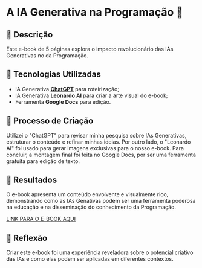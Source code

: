 # A IA Generativa na Programação 🌌

## 📒 Descrição
Este e-book de 5 páginas explora o impacto revolucionário das IAs Generativas no da Programação.

## 🤖 Tecnologias Utilizadas
- IA Generativa **[ChatGPT](https://chat.openai.com)** para roteirização;
- IA Generativa **[Leonardo AI](https://leonardo.ai)** para criar a arte visual do e-book;
- Ferramenta **Google Docs** para edição.

## 🧐 Processo de Criação
Utilizei o "ChatGPT" para revisar minha pesquisa sobre IAs Generativas, estruturar o conteúdo e refinar minhas ideias. Por outro lado, o "Leonardo AI" foi usado para gerar imagens exclusivas para o nosso e-book. Para concluir, a montagem final foi feita no Google Docs, por ser uma ferramenta gratuíta para edição de texto.

## 🚀 Resultados
O e-book apresenta um conteúdo envolvente e visualmente rico, demonstrando como as IAs Genativas podem ser uma ferramenta poderosa na educação e na disseminação do conhecimento da Programação.

[LINK PARA O E-BOOK AQUI](https://github.com/ThiagoLipe/lab-natty-or-not/blob/f5b3bb7e05324917b7a47e44d6fc2100432721a7/IA%20Generativa%20na%20Programa%C3%A7%C3%A3o.pdf)

## 💭 Reflexão
Criar este e-book foi uma experiência reveladora sobre o potencial criativo das IAs e como elas podem ser aplicadas em diferentes contextos.
